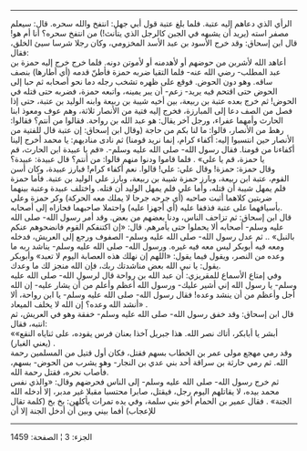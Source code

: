 ------------------------------------------------------------------------

الرأي الذي دعاهم إليه عتبة. فلما بلغ عتبة قول أبي جهل: انتفخ والله سحره.
قال: سيعلم مصفر استه (يريد أن يشبهه في الجبن كالرجل الذي يتأنث!) من
انتفخ سحره؟ أنا أم هو! قال ابن إسحاق: وقد خرج الأسود بن عبد الأسد
المخزومي، وكان رجلا شرسا سيئ الخلق، فقال:  
أعاهد الله لأشربن من حوضهم أو لأهدمنه أو لأموتن دونه. فلما خرج خرج إليه
حمزة بن عبد المطلب- رضي الله عنه- فلما التقيا ضربه حمزة فأطنّ قدمه (أي
أطارها) بنصف ساقه. وهو دون الحوض. فوقع على ظهره تشخب رجله دما نحو أصحابه
ثم حبا إلى الحوض حتى اقتحم فيه يريد- زعم- أن يبر يمينه، واتبعه حمزة،
فضربه حتى قتله في الحوض! ثم خرج بعده عتبة بن ربيعة، بين أخيه شيبة بن
ربيعة وابنه الوليد بن عتبة، حتى إذا فصل من الصف دعا إلى المبارزة، فخرج
إليه فتية من الأنصار ثلاثة، وهم عوف ومعوذ ابنا الحارث وأمهما عفراء، ورجل
آخر يقال: هو عبد الله بن رواحة. فقالوا من أنتم؟ فقالوا: رهط من الأنصار،
قالوا: ما لنا بكم من حاجة (وقال ابن إسحاق: إن عتبة قال للفتية من الأنصار
حين انتسبوا إليه: أكفاء كرام، إنما نريد قومنا) ثم نادى مناديهم: يا محمد
أخرج إلينا أكفاءنا من قومنا. فقال رسول الله- صلى الله عليه وسلم-. «قم يا
عبيدة ابن الحارث، قم يا حمزة، قم يا علي» . فلما قاموا ودنوا منهم قالوا:
من أنتم؟ قال عبيدة: عبيدة؟  
وقال حمزة: حمزة! وقال علي: علي! قالوا. نعم أكفاء كرام! فبارز عبيدة، وكان
أسن القوم، عتبة ابن ربيعة، وبارز حمزة شيبة بن ربيعة، وبارز علي الوليد بن
عتبة. فأما حمزة فلم يمهل شيبة أن قتله، وأما علي فلم يمهل الوليد أن قتله.
واختلف عبيدة وعتبة بينهما ضربتين كلاهما أثبت صاحبه (أي جرحه جرحا لا يملك
معه الحركة) وكر حمزة وعلي بأسيافهما على عتبة فذففا عليه (أي أجهزا عليه)
واحتملا صاحبهما فحازاه إلى أصحابه.  
قال ابن إسحاق: ثم تزاحف الناس، ودنا بعضهم من بعض. وقد أمر رسول الله- صلى
الله عليه وسلم- أصحابه ألا يحملوا حتى يأمرهم. قال: «إن اكتنفكم القوم
فانضحوهم عنكم بالنبل» .. ثم عدل رسول الله- صلى الله عليه وسلم- الصفوف
ورجع إلى العريش، فدخله ومعه فيه أبوبكر ليس معه فيه غيره. ورسول الله- صلى
الله عليه وسلم- يناشد ربه ما وعده من النصر، ويقول فيما يقول: «اللهم إن
نهلك هذه العصابة اليوم لا تعبد» وأبوبكر يقول: يا نبي الله بعض مناشدتك
ربك، فإن الله منجز لك ما وعدك.  
وفي إمتاع الأسماع للمقريزي: أن عبد الله بن رواحة قال لرسول الله- صلى
الله عليه وسلم- يا رسول الله إني أشير عليك- ورسول الله أعظم وأعلم من أن
يشار عليه- إن الله أجل وأعظم من أن ينشد وعده! فقال رسول الله- صلى الله
عليه وسلم- يا ابن رواحة، ألا أنشد الله وعده؟ إن الله لا يخلف الميعاد»
.  
قال ابن إسحاق: وقد خفق رسول الله- صلى الله عليه وسلم- خفقة وهو في
العريش، ثم انتبه، فقال:  
«أبشر يا أبابكر، أتاك نصر الله. هذا جبريل آخذا بعنان فرس يقوده، على
ثناياه النقع» (يعني الغبار) .  
وقد رمي مهجع مولى عمر بن الخطاب بسهم فقتل، فكان أول قتيل من المسلمين
رحمة الله. ثم رمي حارثة بن سراقة أحد بني عدي بن النجار- وهو يشرب من
الحوض- بسهم، فأصاب نحره، فقتل رحمة الله.  
ثم خرج رسول الله- صلى الله عليه وسلم- إلى الناس فحرضهم وقال: «والذي نفس
محمد بيده، لا يقاتلهم اليوم رجل، فيقتل، صابرا محتسبا مقبلا غير مدبر، إلا
أدخله الله الجنة» . فقال عمير بن الحمام أخو بني سلمة، وفي يده تمرات
يأكلهن: بخ بخ (كلمة تقال للإعجاب) أفما بيني وبين أن أدخل الجنة إلا أن

------------------------------------------------------------------------

الجزء: 3 ¦ الصفحة: 1459
